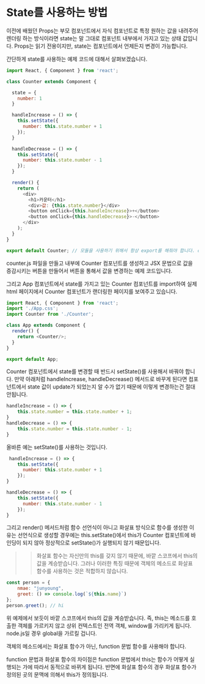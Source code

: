 # State를 사용하는 방법

이전에 배웠던 Props는 부모 컴포넌트에서 자식 컴포넌트로 특정 원하는 값을 내려주어 렌더링 하는 방식이라면 state는 말 그대로 컴포넌트 내부에서 가지고 있는 상태 값입니다. Props는 읽기 전용이지만, state는 컴포넌트에서 언제든지 변경이 가능합니다.

간단하게 state를 사용하는 예제 코드에 대해서 살펴보겠습니다.

```javascript
import React, { Component } from 'react';

class Counter extends Component {

  state = {
    number: 1
  }

  handleIncrease = () => {
    this.setState({
      number: this.state.number + 1
    });
  }

  handleDecrease = () => {
    this.setState({
      number: this.state.number - 1
    });
  }

  render() {
    return (
      <div>
        <h1>카운터</h1>
        <div>값: {this.state.number}</div>
        <button onClick={this.handleIncrease}>+</button>
        <button onClick={this.handleDecrease}>-</button>
      </div>
    );
  }
}

export default Counter; // 모듈을 사용하기 위해서 항상 export를 해줘야 합니다. default 키워드는 모듈안의 개체가 하나일 때 사용합니다.
```

counter.js 파일을 만들고 내부에 Counter 컴포넌트를 생성하고 JSX 문법으로 값을 증감시키는 버튼을 만들어서 버튼을 통해서 값을 변경하는 예제 코드입니다.

그리고 App 컴포넌트에서 state를 가지고 있는 Counter 컴포넌트를 import하여 실제 html 페이지에서 Counter 컴포넌트가 랜더링한 페이지를 보여주고 있습니다.

```javascript
import React, { Component } from 'react';
import './App.css';
import Counter from './Counter';

class App extends Component {
  render() {
    return <Counter/>;
  }
}

export default App;
```

Counter 컴포넌트에서 state를 변경할 때 반드시 setState()를 사용해서 바꿔야 합니다. 만약 아래처럼 handleIncrease, handleDecrease() 메서드로 바꾸게 된다면 컴포넌트에서 state 값이 update가 되었는지 알 수가 없기 때문에 이렇게 변경하는건 절대 안됩니다.

```javascript
handleIncrease = () => {
    this.state.number = this.state.number + 1;
}
handleDecrease = () => {
    this.state.number = this.state.number - 1;
}
```

올바른 예는 setState()를 사용하는 것입니다.

```javascript
 handleIncrease = () => {
    this.setState({
      number: this.state.number + 1
    });
}

handleDecrease = () => {
    this.setState({
      number: this.state.number - 1
    });
}
```

그리고 render() 메서드처럼 함수 선언식이 아니고 화살표 방식으로 함수를 생성한 이유는 선언식으로 생성할 경우에는 this.setState()에서 this가 Counter 컴포넌트에 바인딩이 되지 않아 정상적으로 setState()가 실행되지 않기 때문입니다. 


>> 화살표 함수는 자신만의 this를 갖지 않기 때문에, 바깥 스코프에서 this의 값을 계승받습니다. 그러나 이러한 특징 때문에 객체의 메소드로 화살표 함수를 사용하는 것은 적합하지 않습니다. 

```javascript
const person = {
    nmae: "junyoung",
    greet: () => console.log(`${this.name}`)
};
person.greet(); // hi
```

위 예제에서 보듯이 바깥 스코프에서 this의 값을 계승받습니다. 즉, this는 메소드를 호출한 객체를 가르키지 않고 상위 컨텍스트인 전역 객체, window를 가리키게 됩니다. node.js일 경우 global을 가르킬 겁니다.

객체의 메소드에서는 화살표 함수가 아닌, function 문법 함수를 사용해야 합니다.

function 문법과 화살표 함수의 차이점은 function 문법에서 this는 함수가 어떻게 실행되는 가에 따라서 동적으로 바뀌게 됩니다. 반면에 화살표 함수의 경우 화살표 함수가 정의된 곳의 문맥에 의해서 this가 정의됩니다.

